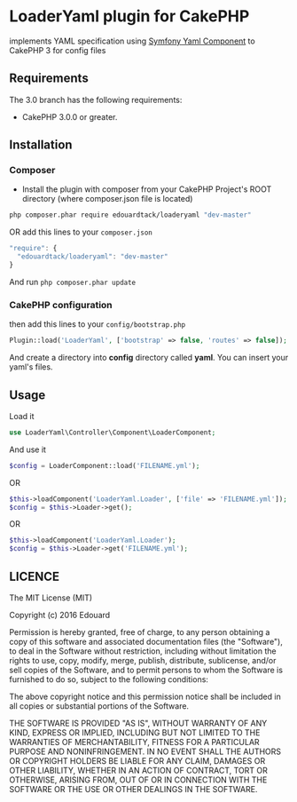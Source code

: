 # LoaderYaml plugin for CakePHP

implements YAML specification using [Symfony Yaml Component](https://github.com/symfony/Yaml) to CakePHP 3 for config files

## Requirements

The 3.0 branch has the following requirements:

* CakePHP 3.0.0 or greater.

## Installation

### Composer

* Install the plugin with composer from your CakePHP Project's ROOT directory (where composer.json file is located)
```sh
php composer.phar require edouardtack/loaderyaml "dev-master"
```

OR
add this lines to your `composer.json`

```javascript
"require": {
  "edouardtack/loaderyaml": "dev-master"
}
```

And run `php composer.phar update`

### CakePHP configuration

then add this lines to your `config/bootstrap.php`

```php
Plugin::load('LoaderYaml', ['bootstrap' => false, 'routes' => false]);
```

And create a directory into **config** directory called **yaml**. You can insert your yaml's files.

## Usage

Load it

```php
use LoaderYaml\Controller\Component\LoaderComponent;
```

And use it

```php
$config = LoaderComponent::load('FILENAME.yml');
```

OR

```php
$this->loadComponent('LoaderYaml.Loader', ['file' => 'FILENAME.yml']);
$config = $this->Loader->get();
```

OR

```php
$this->loadComponent('LoaderYaml.Loader');
$config = $this->Loader->get('FILENAME.yml');
```

## LICENCE

The MIT License (MIT)

Copyright (c) 2016 Edouard

Permission is hereby granted, free of charge, to any person obtaining a copy
of this software and associated documentation files (the "Software"), to deal
in the Software without restriction, including without limitation the rights
to use, copy, modify, merge, publish, distribute, sublicense, and/or sell
copies of the Software, and to permit persons to whom the Software is
furnished to do so, subject to the following conditions:

The above copyright notice and this permission notice shall be included in all
copies or substantial portions of the Software.

THE SOFTWARE IS PROVIDED "AS IS", WITHOUT WARRANTY OF ANY KIND, EXPRESS OR
IMPLIED, INCLUDING BUT NOT LIMITED TO THE WARRANTIES OF MERCHANTABILITY,
FITNESS FOR A PARTICULAR PURPOSE AND NONINFRINGEMENT. IN NO EVENT SHALL THE
AUTHORS OR COPYRIGHT HOLDERS BE LIABLE FOR ANY CLAIM, DAMAGES OR OTHER
LIABILITY, WHETHER IN AN ACTION OF CONTRACT, TORT OR OTHERWISE, ARISING FROM,
OUT OF OR IN CONNECTION WITH THE SOFTWARE OR THE USE OR OTHER DEALINGS IN THE
SOFTWARE.
